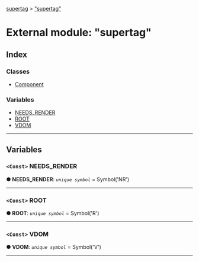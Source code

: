 [supertag](../README.md) > ["supertag"](../modules/_supertag_.md)

# External module: "supertag"

## Index

### Classes

* [Component](../classes/_supertag_.component.md)

### Variables

* [NEEDS_RENDER](_supertag_.md#needs_render)
* [ROOT](_supertag_.md#root)
* [VDOM](_supertag_.md#vdom)

---

## Variables

<a id="needs_render"></a>

### `<Const>` NEEDS_RENDER

**● NEEDS_RENDER**: *`unique symbol`* =  Symbol('NR')

___
<a id="root"></a>

### `<Const>` ROOT

**● ROOT**: *`unique symbol`* =  Symbol('R')

___
<a id="vdom"></a>

### `<Const>` VDOM

**● VDOM**: *`unique symbol`* =  Symbol('V')

___

